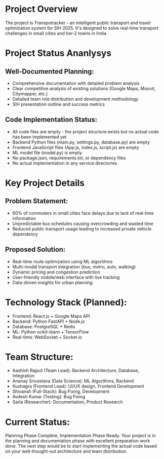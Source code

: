 # Project Overview
The project is Transpotracker - an intelligent public transport and travel optimization system for SIH 2025. It's designed to solve real-time transport challenges in small cities and tier-2 towns in India.

# Project Status Ananlysys
## Well-Documented Planning:
- Comprehensive documentation with detailed problem analysis
- Clear competitive analysis of existing solutions (Google Maps, Moovit, Citymapper, etc.)
- Detailed team role distribution and development methodology
- SIH presentation outline and success metrics
##  Code Implementation Status:
- All code files are empty - the project structure exists but no actual code has been implemented yet
- Backend Python files (main.py, settings.py, database.py) are empty
- Frontend JavaScript files (App.js, index.js, script.js) are empty
- ML model file (model.py) is empty
- No package.json, requirements.txt, or dependency files
- No actual implementation in any service directories

# Key Project Details
## Problem Statement:
- 60% of commuters in small cities face delays due to lack of real-time information
- Unpredictable bus schedules causing overcrowding and wasted time
- Reduced public transport usage leading to increased private vehicle dependency
## Proposed Solution:
- Real-time route optimization using ML algorithms
- Multi-modal transport integration (bus, metro, auto, walking)
- Dynamic pricing and congestion prediction
- User-friendly mobile/web interface with live tracking
- Data-driven insights for urban planning
# Technology Stack (Planned):
- Frontend: React.js + Google Maps API
- Backend: Python FastAPI + Node.js
- Database: PostgreSQL + Redis
- ML: Python scikit-learn + TensorFlow
- Real-time: WebSocket + Socket.io
# Team Structure:
- Aashish Rajput (Team Lead): Backend Architecture, Database, Integration
- Ananay Srivastava (Data Science): ML Algorithms, Backend 
- Kushagra (Frontend Lead): UI/UX design, Frontend Development
- Shivansh (Full-Stack): Bug Fixing, Development
- Avdesh Kumar (Testing): Bug Fixing
- Sarla (Researcher): Documentation, Product Research
# Current Status: 
Planning Phase Complete, Implementation Phase Ready.
Your project is in the planning and documentation phase with excellent preparation work done. The next step would be to start implementing the actual code based on your well-thought-out architecture and team distribution.
